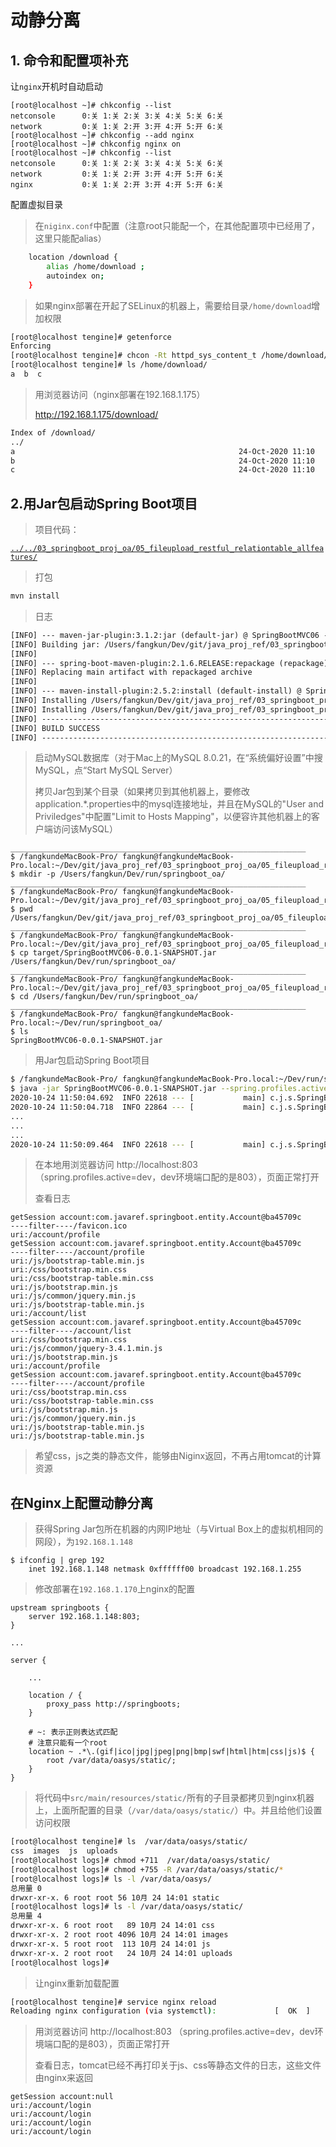 # 动静分离

## 1. 命令和配置项补充

让`nginx`开机时自动启动

> 
~~~
[root@localhost ~]# chkconfig --list
netconsole     	0:关	1:关	2:关	3:关	4:关	5:关	6:关
network        	0:关	1:关	2:开	3:开	4:开	5:开	6:关
[root@localhost ~]# chkconfig --add nginx
[root@localhost ~]# chkconfig nginx on
[root@localhost ~]# chkconfig --list
netconsole     	0:关	1:关	2:关	3:关	4:关	5:关	6:关
network        	0:关	1:关	2:开	3:开	4:开	5:开	6:关
nginx          	0:关	1:关	2:开	3:开	4:开	5:开	6:关
~~~
> 

配置虚拟目录

> 在`niginx.conf`中配置（注意root只能配一个，在其他配置项中已经用了，这里只能配alias）
> 
~~~bash
	location /download {
        alias /home/download ;
        autoindex on;
    }
~~~
> 
> 如果nginx部署在开起了SELinux的机器上，需要给目录`/home/download`增加权限
> 
~~~bash
[root@localhost tengine]# getenforce
Enforcing
[root@localhost tengine]# chcon -Rt httpd_sys_content_t /home/download/
[root@localhost tengine]# ls /home/download/
a  b  c
~~~
> 
> 用浏览器访问（nginx部署在192.168.1.175）
>  
>  http://192.168.1.175/download/
> 
~~~txt
Index of /download/
../
a                                                  24-Oct-2020 11:10                   0
b                                                  24-Oct-2020 11:10                   0
c                                                  24-Oct-2020 11:10                   0
~~~

## 2.用Jar包启动Spring Boot项目

> 项目代码：
>
[`../../03_springboot_proj_oa/05_fileupload_restful_relationtable_allfeatures/`](../../03_springboot_proj_oa/05_fileupload_restful_relationtable_allfeatures/)
> 
> 打包
> 
~~~bash
mvn install
~~~
>
> 日志
> 
~~~txt
[INFO] --- maven-jar-plugin:3.1.2:jar (default-jar) @ SpringBootMVC06 ---
[INFO] Building jar: /Users/fangkun/Dev/git/java_proj_ref/03_springboot_proj_oa/05_fileupload_restful_relationtable_allfeatures/target/SpringBootMVC06-0.0.1-SNAPSHOT.jar
[INFO] 
[INFO] --- spring-boot-maven-plugin:2.1.6.RELEASE:repackage (repackage) @ SpringBootMVC06 ---
[INFO] Replacing main artifact with repackaged archive
[INFO] 
[INFO] --- maven-install-plugin:2.5.2:install (default-install) @ SpringBootMVC06 ---
[INFO] Installing /Users/fangkun/Dev/git/java_proj_ref/03_springboot_proj_oa/05_fileupload_restful_relationtable_allfeatures/target/SpringBootMVC06-0.0.1-SNAPSHOT.jar to /Users/fangkun/.m2/repository/com/javaref/springbootMVC/SpringBootMVC06/0.0.1-SNAPSHOT/SpringBootMVC06-0.0.1-SNAPSHOT.jar
[INFO] Installing /Users/fangkun/Dev/git/java_proj_ref/03_springboot_proj_oa/05_fileupload_restful_relationtable_allfeatures/pom.xml to /Users/fangkun/.m2/repository/com/javaref/springbootMVC/SpringBootMVC06/0.0.1-SNAPSHOT/SpringBootMVC06-0.0.1-SNAPSHOT.pom
[INFO] --------------------------------------------------------------------
[INFO] BUILD SUCCESS
[INFO] --------------------------------------------------------------------
~~~
> 
> 启动MySQL数据库（对于Mac上的MySQL 8.0.21，在“系统偏好设置”中搜MySQL，点“Start MySQL Server）
> 
> 拷贝Jar包到某个目录（如果拷贝到其他机器上，要修改application.*.properties中的mysql连接地址，并且在MySQL的"User and Priviledges"中配置"Limit to Hosts Mapping"，以便容许其他机器上的客户端访问该MySQL）
> 
~~~
__________________________________________________________________
$ /fangkundeMacBook-Pro/ fangkun@fangkundeMacBook-Pro.local:~/Dev/git/java_proj_ref/03_springboot_proj_oa/05_fileupload_restful_relationtable_allfeatures/
$ mkdir -p /Users/fangkun/Dev/run/springboot_oa/
__________________________________________________________________
$ /fangkundeMacBook-Pro/ fangkun@fangkundeMacBook-Pro.local:~/Dev/git/java_proj_ref/03_springboot_proj_oa/05_fileupload_restful_relationtable_allfeatures/
$ pwd
/Users/fangkun/Dev/git/java_proj_ref/03_springboot_proj_oa/05_fileupload_restful_relationtable_allfeatures
__________________________________________________________________
$ /fangkundeMacBook-Pro/ fangkun@fangkundeMacBook-Pro.local:~/Dev/git/java_proj_ref/03_springboot_proj_oa/05_fileupload_restful_relationtable_allfeatures/
$ cp target/SpringBootMVC06-0.0.1-SNAPSHOT.jar /Users/fangkun/Dev/run/springboot_oa/
__________________________________________________________________
$ /fangkundeMacBook-Pro/ fangkun@fangkundeMacBook-Pro.local:~/Dev/git/java_proj_ref/03_springboot_proj_oa/05_fileupload_restful_relationtable_allfeatures/
$ cd /Users/fangkun/Dev/run/springboot_oa/
__________________________________________________________________
$ /fangkundeMacBook-Pro/ fangkun@fangkundeMacBook-Pro.local:~/Dev/run/springboot_oa/
$ ls
SpringBootMVC06-0.0.1-SNAPSHOT.jar
~~~
> 
> 用Jar包启动Spring Boot项目
> 
~~~bash
$ /fangkundeMacBook-Pro/ fangkun@fangkundeMacBook-Pro.local:~/Dev/run/springboot_oa/
$ java -jar SpringBootMVC06-0.0.1-SNAPSHOT.jar --spring.profiles.active=dev
2020-10-24 11:50:04.692  INFO 22618 --- [           main] c.j.s.SpringBootMvc04Application         : Starting 
2020-10-24 11:50:04.718  INFO 22864 --- [           main] c.j.s.SpringBootMvc04Application         : The following profiles are active: dev
...
...
...
2020-10-24 11:50:09.464  INFO 22618 --- [           main] c.j.s.SpringBootMvc04Application         : Started SpringBootMvc04Application in 5.665 seconds (JVM running for 6.976)
~~~
> 
> 在本地用浏览器访问 http://localhost:803 （spring.profiles.active=dev，dev环境端口配的是803），页面正常打开
> 
> 查看日志
> 
~~~
getSession account:com.javaref.springboot.entity.Account@ba45709c
----filter----/favicon.ico
uri:/account/profile
getSession account:com.javaref.springboot.entity.Account@ba45709c
----filter----/account/profile
uri:/js/bootstrap-table.min.js
uri:/css/bootstrap.min.css
uri:/css/bootstrap-table.min.css
uri:/js/bootstrap.min.js
uri:/js/common/jquery.min.js
uri:/js/bootstrap-table.min.js
uri:/account/list
getSession account:com.javaref.springboot.entity.Account@ba45709c
----filter----/account/list
uri:/css/bootstrap.min.css
uri:/js/common/jquery-3.4.1.min.js
uri:/js/bootstrap.min.js
uri:/account/profile
getSession account:com.javaref.springboot.entity.Account@ba45709c
----filter----/account/profile
uri:/css/bootstrap.min.css
uri:/css/bootstrap-table.min.css
uri:/js/bootstrap.min.js
uri:/js/common/jquery.min.js
uri:/js/bootstrap-table.min.js
uri:/js/bootstrap-table.min.js
~~~
>
> 希望css，js之类的静态文件，能够由Niginx返回，不再占用tomcat的计算资源

## 在Nginx上配置动静分离

> 获得Spring Jar包所在机器的内网IP地址（与Virtual Box上的虚拟机相同的网段），为`192.168.1.148`
> 
~~~
$ ifconfig | grep 192
	inet 192.168.1.148 netmask 0xffffff00 broadcast 192.168.1.255
~~~
> 
> 修改部署在`192.168.1.170`上nginx的配置
> 

~~~
upstream springboots {
    server 192.168.1.148:803;
}

...

server {
	
	...
	
	location / {
		proxy_pass http://springboots;
	}
	
	# ~: 表示正则表达式匹配
	# 注意只能有一个root
	location ~ .*\.(gif|ico|jpg|jpeg|png|bmp|swf|html|htm|css|js)$ {
		root /var/data/oasys/static/;       
	}
}
~~~
> 
> 将代码中`src/main/resources/static/`所有的子目录都拷贝到nginx机器上，上面所配置的目录（`/var/data/oasys/static/`）中。并且给他们设置访问权限
> 
~~~bash
[root@localhost tengine]# ls  /var/data/oasys/static/
css  images  js  uploads
[root@localhost logs]# chmod +711  /var/data/oasys/static/
[root@localhost logs]# chmod +755 -R /var/data/oasys/static/*
[root@localhost logs]# ls -l /var/data/oasys/
总用量 0
drwxr-xr-x. 6 root root 56 10月 24 14:01 static
[root@localhost logs]# ls -l /var/data/oasys/static/
总用量 4
drwxr-xr-x. 6 root root   89 10月 24 14:01 css
drwxr-xr-x. 2 root root 4096 10月 24 14:01 images
drwxr-xr-x. 5 root root  113 10月 24 14:01 js
drwxr-xr-x. 2 root root   24 10月 24 14:01 uploads
[root@localhost logs]#
~~~
> 
> 让nginx重新加载配置
> 
~~~bash
[root@localhost tengine]# service nginx reload
Reloading nginx configuration (via systemctl):             [  OK  ]
~~~
> 
> 用浏览器访问 http://localhost:803 （spring.profiles.active=dev，dev环境端口配的是803），页面正常打开
> 
> 查看日志，tomcat已经不再打印关于js、css等静态文件的日志，这些文件由nginx来返回
> 
~~~
getSession account:null
uri:/account/login
uri:/account/login
uri:/account/login
uri:/account/login
~~~
